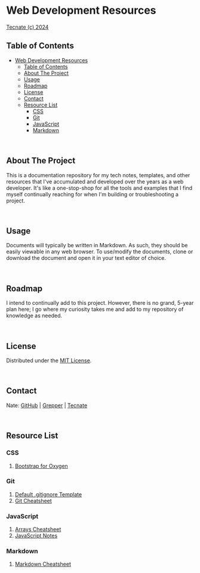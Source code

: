 # Web Development Resources

<a href="https://tecnate.dev" target="_blank" rel="author">Tecnate (c) 2024</a>

## Table of Contents

-   [Web Development Resources](#web-development-resources)
    -   [Table of Contents](#table-of-contents)
    -   [About The Project](#about-the-project)
    -   [Usage](#usage)
    -   [Roadmap](#roadmap)
    -   [License](#license)
    -   [Contact](#contact)
    -   [Resource List](#resource-list)
        -   [CSS](#css)
        -   [Git](#git)
        -   [JavaScript](#javascript)
        -   [Markdown](#markdown)

<br>

## About The Project

This is a documentation repository for my tech notes, templates, and other resources that I've accumulated and developed over the years as a web developer. It's like a one-stop-shop for all the tools and examples that I find myself continually reaching for when I'm building or troubleshooting a project.

<br>

## Usage

Documents will typically be written in Markdown. As such, they should be easily viewable in any web browser. To use/modify the documents, clone or download the document and open it in your text editor of choice.

<br>

## Roadmap

I intend to continually add to this project. However, there is no grand, 5-year plan here; I go where my curiosity takes me and add to my repository of knowledge as needed.

<br>

## License

Distributed under the [MIT License](https://choosealicense.com/licenses/mit/).

<br>

## Contact

Nate: [GitHub](https://github.com/nvsmith) | [Grepper](https://www.grepper.com/profile/intra) | [Tecnate](https://tecnate.dev)

<br>

## Resource List

### CSS

1. [Bootstrap for Oxygen](CSS/bootstrap-oxygen.css)

### Git

1. [Default .gitignore Template](Git/default-gitignore.md)
2. [Git Cheatsheet](Git/git-cheatsheet.md)

### JavaScript

1. [Arrays Cheatsheet](JavaScript/arrays-cheatsheet.md)
2. [JavaScript Notes](JavaScript/javascript-notes.md)

### Markdown

1. [Markdown Cheatsheet](Markdown/markdown-cheatsheet.md)
